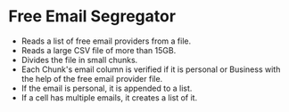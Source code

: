 # Free Email Segregator

- Reads a list of free email providers from a file. 
- Reads a large CSV file of more than 15GB.
- Divides the file in small chunks. 
- Each Chunk's email column is verified if it is personal or Business with the 
help of the free email provider file. 
- If the email is personal, it is appended to a list.
- If a cell has multiple emails, it creates a list of it. 

